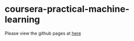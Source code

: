# coursera-practical-machine-learning

Please view the github pages at [here](https://chiahsun.github.io/coursera-practical-machine-learning/)

